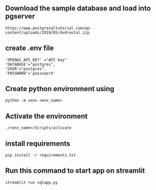 ## Download the sample database and load into pgserver
    https://www.postgresqltutorial.com/wp-content/uploads/2019/05/dvdrental.zip

## create .env file
    'OPENAI_API_KEY' ="API key"
    'DATABASE'="postgres",
    'USER'="postgres",
    'PASSWORD'='passsword'

## Create python environment using
    python -m venv <env_name>

## Activate the environment
    ./<env_name>/Scripts/activate

## install requirements
    pip install -r requirements.txt

## Run this command to start app on streamlit
    streamlit run sqlapp.py

